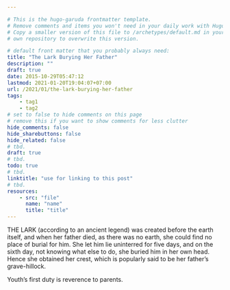 ```yaml
---

# This is the hugo-garuda frontmatter template.
# Remove comments and items you won't need in your daily work with Hugo.
# Copy a smaller version of this file to /archetypes/default.md in your
# own repository to overwrite this version.

# default front matter that you probably always need:
title: "The Lark Burying Her Father"
description: ""
draft: true
date: 2015-10-29T05:47:12
lastmod: 2021-01-20T19:04:07+07:00
url: /2021/01/the-lark-burying-her-father
tags:
    - tag1
    - tag2
# set to false to hide comments on this page
# remove this if you want to show comments for less clutter
hide_comments: false
hide_sharebuttons: false
hide_related: false
# tbd.
draft: true
# tbd.
todo: true
# tbd.
linktitle: "use for linking to this post"
# tbd.
resources:
    - src: "file"
      name: "name"
      title: "title"
---
```

THE LARK (according to an ancient legend) was created before the earth itself, and when her father died, as there was no earth, she could find no place of burial for him. She let him lie uninterred for five days, and on the sixth day, not knowing what else to do, she buried him in her own head. Hence she obtained her crest, which is popularly said to be her father’s grave-hillock.

Youth’s first duty is reverence to parents.


